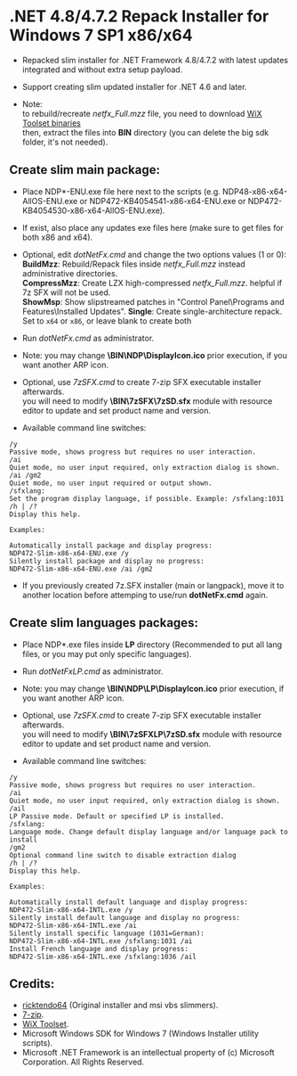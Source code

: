 # .NET 4.8/4.7.2 Repack Installer for Windows 7 SP1 x86/x64

* Repacked slim installer for .NET Framework 4.8/4.7.2 with latest updates integrated and without extra setup payload.

* Support creating slim updated installer for .NET 4.6 and later.

* Note:  
to rebuild/recreate *netfx_Full.mzz* file, you need to download [WiX Toolset binaries](https://github.com/wixtoolset/wix3/releases/download/wix3111rtm/wix311-binaries.zip)  
then, extract the files into **BIN** directory (you can delete the big sdk folder, it's not needed).

## Create slim main package:

* Place NDP*-ENU.exe file here next to the scripts (e.g. NDP48-x86-x64-AllOS-ENU.exe or NDP472-KB4054541-x86-x64-ENU.exe or NDP472-KB4054530-x86-x64-AllOS-ENU.exe).

* If exist, also place any updates exe files here (make sure to get files for both x86 and x64).

* Optional, edit *dotNetFx.cmd* and change the two options values (1 or 0):  
**BuildMzz**: Rebuild/Repack files inside *netfx_Full.mzz* instead administrative directories.  
**CompressMzz**: Create LZX high-compressed *netfx_Full.mzz*. helpful if 7z SFX will not be used.  
**ShowMsp**: Show slipstreamed patches in "Control Panel\Programs and Features\Installed Updates".
**Single**: Create single-architecture repack. Set to `x64` or `x86`, or leave blank to create both

* Run *dotNetFx.cmd* as administrator.

* Note: you may change **\BIN\NDP\DisplayIcon.ico** prior execution, if you want another ARP icon.

* Optional, use *7zSFX.cmd* to create 7-zip SFX executable installer afterwards.  
you will need to modify **\BIN\7zSFX\7zSD.sfx** module with resource editor to update and set product name and version.

* Available command line switches:  
```
/y  
Passive mode, shows progress but requires no user interaction.  
/ai  
Quiet mode, no user input required, only extraction dialog is shown.  
/ai /gm2  
Quiet mode, no user input required or output shown.  
/sfxlang:  
Set the program display language, if possible. Example: /sfxlang:1031  
/h | /?  
Display this help.  

Examples:  

Automatically install package and display progress:  
NDP472-Slim-x86-x64-ENU.exe /y  
Silently install package and display no progress:  
NDP472-Slim-x86-x64-ENU.exe /ai /gm2
```

* If you previously created 7z.SFX installer (main or langpack), move it to another location before attemping to use/run **dotNetFx.cmd** again.

## Create slim languages packages:

* Place NDP*.exe files inside **LP** directory (Recommended to put all lang files, or you may put only specific languages).

* Run *dotNetFxLP.cmd* as administrator.

* Note: you may change **\BIN\NDP\LP\DisplayIcon.ico** prior execution, if you want another ARP icon.

* Optional, use *7zSFX.cmd* to create 7-zip SFX executable installer afterwards.  
you will need to modify **\BIN\7zSFXLP\7zSD.sfx** module with resource editor to update and set product name and version.

* Available command line switches:  
```
/y  
Passive mode, shows progress but requires no user interaction.  
/ai  
Quiet mode, no user input required, only extraction dialog is shown.  
/ail  
LP Passive mode. Default or specified LP is installed.  
/sfxlang:  
Language mode. Change default display language and/or language pack to install  
/gm2  
Optional command line switch to disable extraction dialog  
/h | /?  
Display this help.  

Examples:  

Automatically install default language and display progress:  
NDP472-Slim-x86-x64-INTL.exe /y  
Silently install default language and display no progress:  
NDP472-Slim-x86-x64-INTL.exe /ai  
Silently install specific language (1031=German):  
NDP472-Slim-x86-x64-INTL.exe /sfxlang:1031 /ai  
Install French language and display progress:  
NDP472-Slim-x86-x64-INTL.exe /sfxlang:1036 /ail
```

## Credits:

- [ricktendo64](https://forums.mydigitallife.net/members/28038/) (Original installer and msi vbs slimmers).  
- [7-zip](https://www.7-zip.org/).  
- [WiX Toolset](https://wixtoolset.org).  
- Microsoft Windows SDK for Windows 7 (Windows Installer utility scripts).  
- Microsoft .NET Framework is an intellectual property of (c) Microsoft Corporation. All Rights Reserved.
